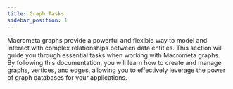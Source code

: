 ```yaml
---
title: Graph Tasks
sidebar_position: 1
---
```


Macrometa graphs provide a powerful and flexible way to model and interact with complex relationships between data entities. This section will guide you through essential tasks when working with Macrometa graphs. By following this documentation, you will learn how to create and manage graphs, vertices, and edges, allowing you to effectively leverage the power of graph databases for your applications.

<DocCardList />
